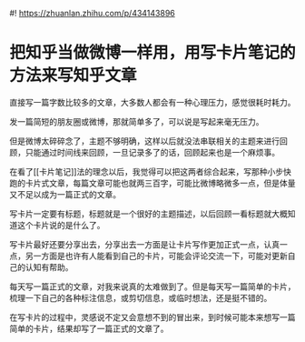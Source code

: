 #! https://zhuanlan.zhihu.com/p/434143896
# 把知乎当做微博一样用，用写卡片笔记的方法来写知乎文章

直接写一篇字数比较多的文章，大多数人都会有一种心理压力，感觉很耗时耗力。

发一篇简短的朋友圈或微博，那就简单多了，可以说是写起来毫无压力。

但是微博太碎碎念了，主题不够明确，这样以后就没法串联相关的主题来进行回顾，只能通过时间线来回顾，一旦记录多了的话，回顾起来也是一个麻烦事。

在看了[[卡片笔记]]法的理念以后，我觉得可以把这两者综合起来，写那种小步快跑的卡片式文章，每篇文章可能也就两三百字，可能比微博略微多一点，但是体量又不足以成为一篇正式的文章。

写卡片一定要有标题，标题就是一个很好的主题描述，以后回顾一看标题就大概知道这个卡片说的是什么了。

写卡片最好还要分享出去，分享出去一方面是让卡片写作更加正式一点，认真一点，另一方面是也许有人能看到自己的卡片，可能会评论交流一下，可能对更新自己的认知有帮助。

每天写一篇正式的文章，对我来说真的太难做到了。但是每天写一篇简单的卡片，梳理一下自己的各种标注信息，或剪切信息，或临时想法，还是挺不错的。

在写卡片的过程中，灵感说不定又会意想不到的冒出来，到时候可能本来想写一篇简单的卡片，结果却写了一篇正式的文章了。